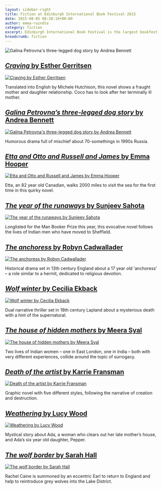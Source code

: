 ```yaml
---
layout: sidebar-right
title: Fiction at Edinburgh International Book Festival 2015
date: 2015-08-05 08:20:19+00:00
author: emma-raindle
category: fiction
excerpt: Edinburgh International Book Festival is the largest bookfest in the world, running 15-31 August 2015. Here are a selection of fiction authors appearing at the festival.'
breadcrumb: fiction
---
```

![Galina Petrovna's three-legged dog story by Andrea Bennett](/images/featured/featured-galina-petrovnas-three-legged-dog-story.jpg)

## [<cite>Craving</cite> by Esther Gerritsen](https://suffolk.spydus.co.uk/cgi-bin/spydus.exe/ENQ/OPAC/BIBENQ/8414132?QRY=CTIBIB%3C%20IRN(42636206)&QRYTEXT=Craving)

[![Craving by Esther Gerritsen](/images/article/craving.jpg)](https://suffolk.spydus.co.uk/cgi-bin/spydus.exe/ENQ/OPAC/BIBENQ/8414132?QRY=CTIBIB%3C%20IRN(42636206)&QRYTEXT=Craving)

Translated into English by Michele Hutchison, this novel shows a fraught mother and daughter relationship. Coco has to look after her terminally ill mother.

## [<cite>Galina Petrovna&#8217;s three-legged dog story</cite> by Andrea Bennett](https://suffolk.spydus.co.uk/cgi-bin/spydus.exe/ENQ/OPAC/BIBENQ/8444802?QRY=CTIBIB%3C%20IRN(45622621)&QRYTEXT=Galina%20Petrovna%27s%20three-legged%20dog%20story)

[![Galina Petrovna's three-legged dog story by Andrea Bennett](/images/article/galina-petrovnas-three-legged-dog-story.jpg)](https://suffolk.spydus.co.uk/cgi-bin/spydus.exe/ENQ/OPAC/BIBENQ/8444802?QRY=CTIBIB%3C%20IRN(45622621)&QRYTEXT=Galina%20Petrovna%27s%20three-legged%20dog%20story)

Humorous drama full of mischief about 70-somethings in 1990s Russia.

## [<cite>Etta and Otto and Russell and James</cite> by Emma Hooper](https://suffolk.spydus.co.uk/cgi-bin/spydus.exe/ENQ/OPAC/BIBENQ/8445151?QRY=CTIBIB%3C%20IRN(42903075)&QRYTEXT=Etta%20and%20Otto%20and%20Russell%20and%20James)

[![Etta and Otto and Russell and James by Emma Hooper](/images/article/etta-and-otto-and-russell-and-james.jpg)](https://suffolk.spydus.co.uk/cgi-bin/spydus.exe/ENQ/OPAC/BIBENQ/8445151?QRY=CTIBIB%3C%20IRN(42903075)&QRYTEXT=Etta%20and%20Otto%20and%20Russell%20and%20James)

Etta, an 82 year old Canadian, walks 2000 miles to visit the sea for the first time in this quirky novel.

## [<cite>The year of the runaways</cite> by Sunjeev Sahota](https://suffolk.spydus.co.uk/cgi-bin/spydus.exe/ENQ/OPAC/BIBENQ/8447001?QRY=CTIBIB%3C%20IRN(49561126)&QRYTEXT=The%20year%20of%20the%20runaways)

[![The year of the runaways by Sunjeev Sahota](/images/article/the-year-of-the-runaways.jpg)](https://suffolk.spydus.co.uk/cgi-bin/spydus.exe/ENQ/OPAC/BIBENQ/8447001?QRY=CTIBIB%3C%20IRN(49561126)&QRYTEXT=The%20year%20of%20the%20runaways)

Longlisted for the Man Booker Prize this year, this evocative novel follows the lives of Indian men who have moved to Sheffield.

## [<cite>The anchoress</cite> by Robyn Cadwallader](https://suffolk.spydus.co.uk/cgi-bin/spydus.exe/ENQ/OPAC/BIBENQ/8456496?QRY=CTIBIB%3C%20IRN(45622655)&QRYTEXT=The%20anchoress)

[![The anchoress by Robyn Cadwallader](/images/article/the-anchoress.jpg)](https://suffolk.spydus.co.uk/cgi-bin/spydus.exe/ENQ/OPAC/BIBENQ/8456496?QRY=CTIBIB%3C%20IRN(45622655)&QRYTEXT=The%20anchoress)

Historical drama set in 13th century England about a 17 year old &#8216;anchoress&#8217; &#8211; a role similar to a hermit, dedicated to religious devotion.

## [<cite>Wolf winter</cite> by Cecilia Ekback](https://suffolk.spydus.co.uk/cgi-bin/spydus.exe/ENQ/OPAC/BIBENQ/8457682?QRY=CTIBIB%3C%20IRN(435290)&QRYTEXT=Wolf%20winter)

[![Wolf winter by Cecilia Ekback](/images/article/wolf-winter.jpg)](https://suffolk.spydus.co.uk/cgi-bin/spydus.exe/ENQ/OPAC/BIBENQ/8457682?QRY=CTIBIB%3C%20IRN(435290)&QRYTEXT=Wolf%20winter)

Dual narrative thriller set in 18th century Lapland about a mysterious death with a hint of the supernatural.

## [<cite>The house of hidden mothers</cite> by Meera Syal](https://suffolk.spydus.co.uk/cgi-bin/spydus.exe/ENQ/OPAC/BIBENQ/8458175?QRY=CTIBIB%3C%20IRN(49561887)&QRYTEXT=The%20house%20of%20hidden%20mothers)

[![The house of hidden mothers by Meera Syal](/images/article/the-house-of-hidden-mothers.jpg)](https://suffolk.spydus.co.uk/cgi-bin/spydus.exe/ENQ/OPAC/BIBENQ/8458175?QRY=CTIBIB%3C%20IRN(49561887)&QRYTEXT=The%20house%20of%20hidden%20mothers)

Two lives of Indian women &#8211; one in East London, one in India &#8211; both with very different experiences, collide around the topic of surrogacy.

## [<cite>Death of the artist</cite> by Karrie Fransman](https://suffolk.spydus.co.uk/cgi-bin/spydus.exe/ENQ/OPAC/BIBENQ/8465227?QRY=CTIBIB%3C%20IRN(46650900)&QRYTEXT=Death%20of%20the%20artist)

[![Death of the artist by Karrie Fransman](/images/article/death-of-the-artist.jpg)](https://suffolk.spydus.co.uk/cgi-bin/spydus.exe/ENQ/OPAC/BIBENQ/8465227?QRY=CTIBIB%3C%20IRN(46650900)&QRYTEXT=Death%20of%20the%20artist)

Graphic novel with five different styles, following the narrative of creation and destruction.

## [<cite>Weathering</cite> by Lucy Wood](https://suffolk.spydus.co.uk/cgi-bin/spydus.exe/ENQ/OPAC/BIBENQ/8477445?QRY=CTIBIB%3C%20IRN(44635310)&QRYTEXT=Weathering)

[![Weathering by Lucy Wood](/images/article/weathering.jpg)](https://suffolk.spydus.co.uk/cgi-bin/spydus.exe/ENQ/OPAC/BIBENQ/8477445?QRY=CTIBIB%3C%20IRN(44635310)&QRYTEXT=Weathering)

Mystical story about Ada, a woman who clears out her late mother&#8217;s house, and Ada&#8217;s six year old daughter, Pepper.

## [<cite>The wolf border</cite> by Sarah Hall](https://suffolk.spydus.co.uk/cgi-bin/spydus.exe/ENQ/OPAC/BIBENQ/8479002?QRY=CTIBIB%3C%20IRN(46865684)&QRYTEXT=The%20wolf%20border)

[![The wolf border by Sarah Hall](/images/article/the-wolf-border.jpg)](https://suffolk.spydus.co.uk/cgi-bin/spydus.exe/ENQ/OPAC/BIBENQ/8479002?QRY=CTIBIB%3C%20IRN(46865684)&QRYTEXT=The%20wolf%20border)

Rachel Caine is summoned by an eccentric Earl to return to England and help to reintroduce grey wolves into the Lake District.
